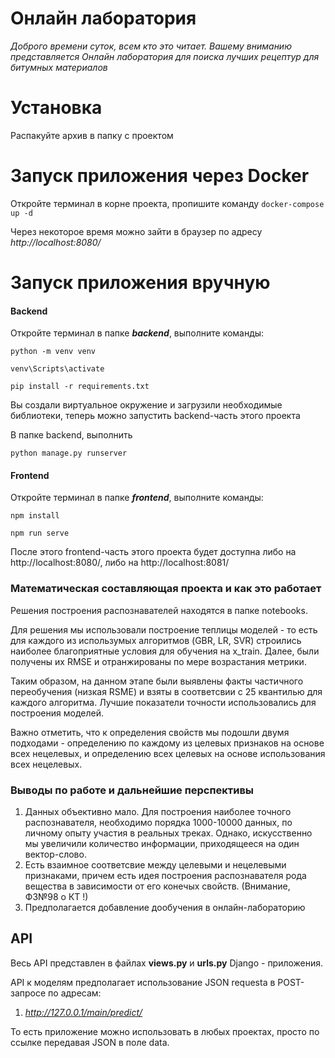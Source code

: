 # Онлайн лаборатория

*Доброго времени суток, всем кто это читает. Вашему вниманию представляется Онлайн лаборатория для поиска лучших рецептур для битумных материалов* 

# Установка

Распакуйте архив в папку с проектом

# Запуск приложения через Docker

Откройте терминал в корне проекта, пропишите команду `docker-compose up -d`

Через некоторое время можно зайти в браузер по адресу *http://localhost:8080/*

# Запуск приложения вручную

#### Backend

Откройте терминал в папке ***backend***, выполните команды:

`python -m venv venv`

`venv\Scripts\activate`

`pip install -r requirements.txt`

Вы создали виртуальное окружение и загрузили необходимые библиотеки, теперь можно запустить backend-часть этого проекта

В папке backend, выполнить

`python manage.py runserver`

#### Frontend

Откройте терминал в папке ***frontend***, выполните команды:

`npm install`

`npm run serve`

После этого frontend-часть этого проекта будет доступна либо на http://localhost:8080/, либо на http://localhost:8081/

### Математическая составляющая проекта и как это работает

Решения построения распознавателей находятся в папке notebooks.

Для решения мы использовали построение теплицы моделей - то есть для каждого из использумых алгоритмов (GBR, LR, SVR) строились наиболее благоприятные условия для обучения на x_train. Далее, были получены их RMSE и отранжированы по мере возрастания метрики.

Таким образом, на данном этапе были выявлены факты частичного переобучения (низкая RSME) и взяты в соответсвии с 25 квантилью для каждого алгоритма. Лучшие показатели точности использовались для построения моделей.

Важно отметить, что к определения свойств мы подошли двумя подходами - определению по каждому из целевых признаков на основе всех нецелевых, и определению всех целевых на основе использования всех нецелевых.

### Выводы по работе и дальнейшие перспективы

1) Данных объективно мало. Для построения наиболее точного распознавателя, необходимо порядка 1000-10000 данных, по личному опыту участия в реальных треках. Однако, искусственно мы увеличили количество информации, приходящееся на один вектор-слово.
2) Есть взаимное соответсвие между целевыми и нецелевыми признаками, причем есть идея построения распознавателя рода вещества в зависимости от его конечых свойств. (Внимание, ФЗ№98 о КТ !)
3) Предполагается добавление дообучения в онлайн-лабораторию

## API

Весь API представлен в файлах **views.py** и **urls.py** Django - приложения.

API к моделям предполагает использование JSON requesta в POST-запросе по адресам:

1) *http://127.0.0.1/main/predict/*

То есть приложение можно использовать в любых проектах, просто по ссылке передавая JSON в поле data.
